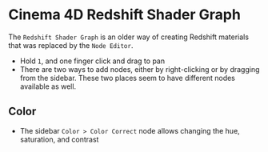 # Cinema 4D Redshift Shader Graph

The `Redshift Shader Graph` is an older way of creating Redshift materials that was replaced by the `Node Editor`.

- Hold `1`, and one finger click and drag to pan
- There are two ways to add nodes, either by right-clicking or by dragging from the sidebar. These two places seem to have different nodes available as well.

## Color

- The sidebar `Color > Color Correct` node allows changing the hue, saturation, and contrast
